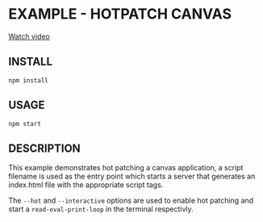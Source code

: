 # EXAMPLE - HOTPATCH CANVAS

[Watch video](https://www.youtube.com/watch?v=VHii0yEUswU)

## INSTALL
```
npm install
```

## USAGE
```
npm start
```

## DESCRIPTION

This example demonstrates hot patching a canvas application, a script filename is used as the entry point
which starts a server that generates an index.html file with the appropriate script tags.

The `--hot` and `--interactive` options are used to enable hot patching and start a `read-eval-print-loop` in the terminal respectivly.
